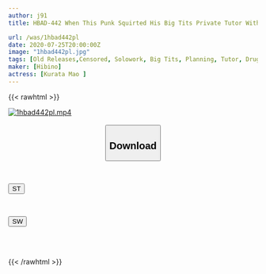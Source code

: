 ```yaml
---
author: j91
title: HBAD-442 When This Punk Squirted His Big Tits Private Tutor With An Aphrodisiac-Laced Water Gun, She Got Soaking Wet And Her Pussy Started Throbbing With Lust Mao Kurata

url: /was/1hbad442pl
date: 2020-07-25T20:00:00Z
image: "1hbad442pl.jpg"
tags: [Old Releases,Censored, Solowork, Big Tits, Planning, Tutor, Drug, Prank, Shotacon	]
maker: [Hibino]
actress: [Kurata Mao ]
---
```



{{< rawhtml >}}

<div class="video" data-videoid="jko0OvLwM0iz966">
    <a href="javascript:;">
        <img src="/was/1hbad442pl/1hbad442pl.jpg" width="WIDTH" height="HEIGHT" alt="1hbad442pl.mp4" loading="lazy">
    </a>
</div>

<script type="text/javascript" src="https://j91.asia/asset/on-demand-st.js"></script>

<br>
  <link rel="stylesheet" href="https://j91.asia/asset/bs5.css">
  
  <center>
  <button class="btn btn-primary" type="button" data-bs-toggle="collapse" data-bs-target=".multi-collapse" aria-expanded="false" aria-controls="multiCollapseExample1 multiCollapseExample2"><h2>Download</h2></button></center>
</p>
<div class="row">
  <div class="col">
    <div class="collapse multi-collapse" id="multiCollapseExample1">
      <div class="card card-body">
	      	      <br>
<div class="buttons">  
<p><a href="https://streamtape.to/v/jko0OvLwM0iz966" target="_blank"><button class="btn-hover color-3"><i class="fa fa-download"></i> ST</button></a></p></div>
    </div>
  </div>
</div>
  <div class="col">
    <div class="collapse multi-collapse" id="multiCollapseExample2">
      <div class="card card-body">
	      <br>
<div class="buttons">
<p><a href="https://cdnwish.com/7qnyy0uxlbnv" target="_blank"><button class="btn-hover color-2"><i class="fa fa-download"></i> SW</button></a></p></div>
<br><br>
      </div>
    </div>
  </div>
</div>

{{< /rawhtml >}}